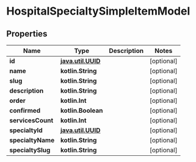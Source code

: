 
# HospitalSpecialtySimpleItemModel

## Properties
Name | Type | Description | Notes
------------ | ------------- | ------------- | -------------
**id** | [**java.util.UUID**](java.util.UUID.md) |  |  [optional]
**name** | **kotlin.String** |  |  [optional]
**slug** | **kotlin.String** |  |  [optional]
**description** | **kotlin.String** |  |  [optional]
**order** | **kotlin.Int** |  |  [optional]
**confirmed** | **kotlin.Boolean** |  |  [optional]
**servicesCount** | **kotlin.Int** |  |  [optional]
**specialtyId** | [**java.util.UUID**](java.util.UUID.md) |  |  [optional]
**specialtyName** | **kotlin.String** |  |  [optional]
**specialtySlug** | **kotlin.String** |  |  [optional]



